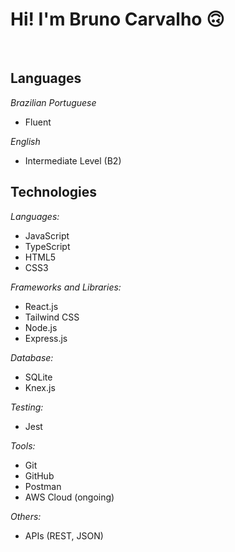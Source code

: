 # Hi! I'm Bruno Carvalho 🙃
<br>

## Languages

*Brazilian Portuguese*
- Fluent

*English*
- Intermediate Level (B2)

## Technologies

*Languages:*
- JavaScript
- TypeScript
- HTML5
- CSS3
  
*Frameworks and Libraries:*
- React.js
- Tailwind CSS
- Node.js
- Express.js
  
*Database:*
- SQLite
- Knex.js
  
*Testing:*
- Jest
  
*Tools:*
- Git
- GitHub
- Postman
- AWS Cloud (ongoing)
  
*Others:*
- APIs (REST, JSON)
